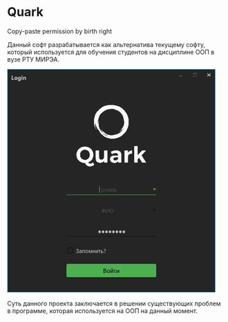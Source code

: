 # Quark
Copy-paste permission by birth right

Данный софт разрабатывается как альтернатива текущему софту, который используется для обучения студентов на дисциплине ООП в вузе РТУ МИРЭА.

![LoginWindow](pics/login_photo.png)  

Суть данного проекта заключается в решении существующих проблем в программе, которая используется на ООП на данный момент.  